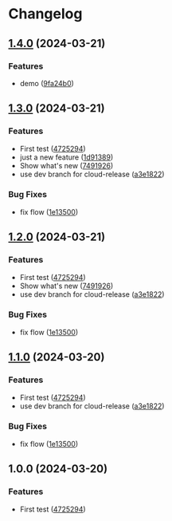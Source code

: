 # Changelog

## [1.4.0](https://github.com/fabien0102/cn-cloud-integration/compare/cn-cloud-integration-v1.3.0...cn-cloud-integration-v1.4.0) (2024-03-21)


### Features

* demo ([9fa24b0](https://github.com/fabien0102/cn-cloud-integration/commit/9fa24b012900ed302ba1131d6ba71630088611a7))

## [1.3.0](https://github.com/fabien0102/cn-cloud-integration/compare/cn-cloud-integration-v1.2.0...cn-cloud-integration-v1.3.0) (2024-03-21)


### Features

* First test ([4725294](https://github.com/fabien0102/cn-cloud-integration/commit/4725294c6f013ad3c71c6c0276cd44b6773f4ec0))
* just a new feature ([1d91389](https://github.com/fabien0102/cn-cloud-integration/commit/1d91389df0ef17fb02dc4ff45ea225c1917e14c7))
* Show what's new ([7491926](https://github.com/fabien0102/cn-cloud-integration/commit/749192662ef39f33131ede718d3b0b2883782eed))
* use dev branch for cloud-release ([a3e1822](https://github.com/fabien0102/cn-cloud-integration/commit/a3e1822c174aa9321071f1ff9b229ac009bb89d4))


### Bug Fixes

* fix flow ([1e13500](https://github.com/fabien0102/cn-cloud-integration/commit/1e1350005f392654e66e3b7fd775619db9d9375f))

## [1.2.0](https://github.com/fabien0102/cn-cloud-integration/compare/cn-cloud-integration-v1.1.0...cn-cloud-integration-v1.2.0) (2024-03-21)


### Features

* First test ([4725294](https://github.com/fabien0102/cn-cloud-integration/commit/4725294c6f013ad3c71c6c0276cd44b6773f4ec0))
* Show what's new ([7491926](https://github.com/fabien0102/cn-cloud-integration/commit/749192662ef39f33131ede718d3b0b2883782eed))
* use dev branch for cloud-release ([a3e1822](https://github.com/fabien0102/cn-cloud-integration/commit/a3e1822c174aa9321071f1ff9b229ac009bb89d4))


### Bug Fixes

* fix flow ([1e13500](https://github.com/fabien0102/cn-cloud-integration/commit/1e1350005f392654e66e3b7fd775619db9d9375f))

## [1.1.0](https://github.com/fabien0102/cn-cloud-integration/compare/cn-cloud-integration-v1.0.0...cn-cloud-integration-v1.1.0) (2024-03-20)


### Features

* First test ([4725294](https://github.com/fabien0102/cn-cloud-integration/commit/4725294c6f013ad3c71c6c0276cd44b6773f4ec0))
* use dev branch for cloud-release ([a3e1822](https://github.com/fabien0102/cn-cloud-integration/commit/a3e1822c174aa9321071f1ff9b229ac009bb89d4))


### Bug Fixes

* fix flow ([1e13500](https://github.com/fabien0102/cn-cloud-integration/commit/1e1350005f392654e66e3b7fd775619db9d9375f))

## 1.0.0 (2024-03-20)


### Features

* First test ([4725294](https://github.com/fabien0102/cn-cloud-integration/commit/4725294c6f013ad3c71c6c0276cd44b6773f4ec0))
